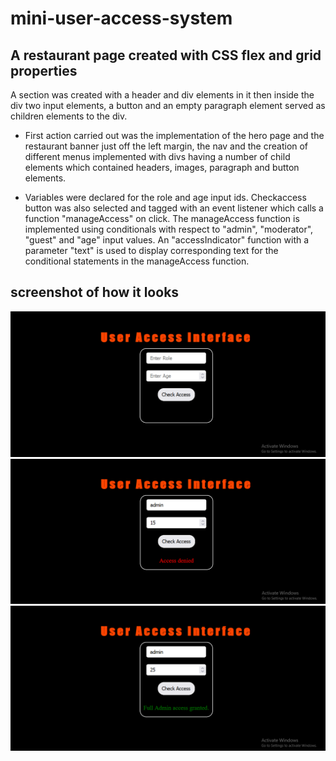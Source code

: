 # mini-user-access-system

## A restaurant page created with CSS flex and grid properties

A section was created with a header and div elements in it then inside the div two input elements, a button and an empty paragraph element served as children elements to the div.

* First action carried out was the implementation of the hero  page and the restaurant banner just off the left margin, the nav and the creation of different menus implemented with divs having a number of child elements which contained headers, images, paragraph and button elements.

* Variables were declared for the role and age input ids. Checkaccess button was also selected and tagged with an event listener which calls a function "manageAccess" on click. The manageAccess function is implemented using conditionals with respect to "admin", "moderator", "guest" and "age" input values. An "accessIndicator" function with a parameter "text" is used to display corresponding text for the conditional statements in the manageAccess function.

## screenshot of how it looks

<img src="screenshot/Screenshot (139).png" alt="project screen">
<img src="screenshot/Screenshot (140).png" alt="project screen">
<img src="screenshot/Screenshot (141).png" alt="project screen">
